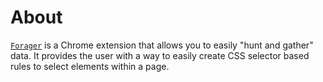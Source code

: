 # About

[`Forager`](https://github.com/pshrmn/foraging/forager) is a Chrome extension that allows you to easily "hunt and gather" data. It provides the user with a way to easily create CSS selector based rules to select elements within a page.
